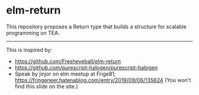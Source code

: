 # elm-return

This repository proposes a Return type that builds a structure for scalable programming on TEA.

---

This is inspired by:
  - https://github.com/Fresheyeball/elm-return
  - https://github.com/purescript-halogen/purescript-halogen
  - Speak by jinjor on elm meetup at Frige81; https://fringeneer.hatenablog.com/entry/2019/09/06/135624 (You won't find this slide on the site.)
